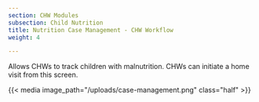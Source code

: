 ```yaml
---
section: CHW Modules
subsection: Child Nutrition
title: Nutrition Case Management - CHW Workflow
weight: 4

---
```

Allows CHWs to track children with malnutrition. CHWs can initiate a home visit from this screen.

{{< media image_path="/uploads/case-management.png" class="half" >}}